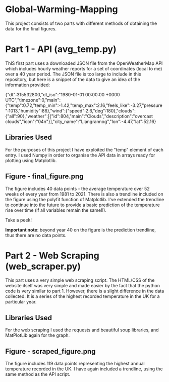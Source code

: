 # Global-Warming-Mapping

This project consists of two parts with different methods of obtaining the data for the final figures.

# Part 1 - API (avg_temp.py)
ThIS first part uses a downloaded JSON file from the OpenWeatherMap API which includes hourly weather reports for a set of coordinates (local to me) over a 40 year period.
The JSON file is too large to include in this repository, but here is a snippet of the data to give an idea of the information provided:

{"dt":315532800,"dt_iso":"1980-01-01 00:00:00 +0000 UTC","timezone":0,"main":{"temp":0.72,"temp_min":-1.42,"temp_max":2.16,"feels_like":-3.27,"pressure":1013,"humidity":86},"wind":{"speed":2.6,"deg":180},"clouds":{"all":90},"weather":[{"id":804,"main":"Clouds","description":"overcast clouds","icon":"04n"}],"city_name":"Llangrannog","lon":-4.47,"lat":52.16}

## Libraries Used

For the purposes of this project I have exploited the "temp" element of each entry. 
I used Numpy in order to organise the API data in arrays ready for plotting using Matplotlib.

## Figure - final_figure.png

The figure includes 40 data points - the average temperature over 52 weeks of every year from 1981 to 2021. 
There is also a trendline included on the figure using the polyfit function of Matplotlib. I've extended the trendline to continue into the future to provide a basic prediction of the temperature rise over time (if all variables remain the same!!).

Take a peek!

**Important note**: beyond year 40 on the figure is the prediction trendline, thus there are no data points. 

# Part 2 - Web Scraping (web_scraper.py)
This part uses a very simple web scraping script. The HTML/CSS of the website itself was very simple and made easier by the fact that the python code is very similar to part 1. However, there is a slight difference in the data collected. It is a series of the highest recorded temperature in the UK for a particular year.

## Libraries Used

For the web scraping I used the requests and beautiful soup libraries, and MatPlotLib again for the graph.

## Figure - scraped_figure.png

The figure includes 119 data points representing the highest annual temperature recorded in the UK. 
I have again included a trendline, using the same method as the API script.



